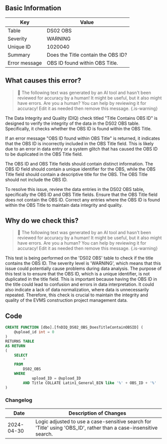 ## Basic Information
| Key         | Value          |
|-------------|----------------|
| Table       | DS02 OBS |
| Severity    | WARNING |
| Unique ID   | 1020040   |
| Summary     | Does the Title contain the OBS ID? |
| Error message | OBS ID found within OBS Title. |

## What causes this error?

> :robot: The following text was generated by an AI tool and hasn't been reviewed for accuracy by a human! It might be useful, but it also might have errors. Are you a human? You can help by reviewing it for accuracy! Edit it as needed then remove this message.
{.is-warning}

The Data Integrity and Quality (DIQ) check titled "Title Contains OBS ID" is designed to verify the integrity of the data in the DS02 OBS table. Specifically, it checks whether the OBS ID is found within the OBS Title. 

If an error message "OBS ID found within OBS Title" is returned, it indicates that the OBS ID is incorrectly included in the OBS Title field. This is likely due to an error in data entry or a system glitch that has caused the OBS ID to be duplicated in the OBS Title field.

The OBS ID and OBS Title fields should contain distinct information. The OBS ID field should contain a unique identifier for the OBS, while the OBS Title field should contain a descriptive title for the OBS. The OBS Title should not include the OBS ID. 

To resolve this issue, review the data entries in the DS02 OBS table, specifically the OBS ID and OBS Title fields. Ensure that the OBS Title field does not contain the OBS ID. Correct any entries where the OBS ID is found within the OBS Title to maintain data integrity and quality.
## Why do we check this?

> :robot: The following text was generated by an AI tool and hasn't been reviewed for accuracy by a human! It might be useful, but it also might have errors. Are you a human? You can help by reviewing it for accuracy! Edit it as needed then remove this message.
{.is-warning}

This test is being performed on the 'DS02 OBS' table to check if the title contains the OBS ID. The severity level is 'WARNING', which means that this issue could potentially cause problems during data analysis. The purpose of this test is to ensure that the OBS ID, which is a unique identifier, is not duplicated in the title field. This is important because having the OBS ID in the title could lead to confusion and errors in data interpretation. It could also indicate a lack of data normalization, where data is unnecessarily repeated. Therefore, this check is crucial to maintain the integrity and quality of the EVMS construction project management data.
## Code

```sql
CREATE FUNCTION [dbo].[fnDIQ_DS02_OBS_DoesTitleContainOBSID] (
	@upload_id int = 0
)
RETURNS TABLE
AS RETURN
(
	SELECT 
		* 
	FROM 
		DS02_OBS 
	WHERE 
			upload_ID = @upload_ID 
		AND Title COLLATE Latin1_General_BIN like '%' + OBS_ID + '%'
)
```

### Changelog

| Date       | Description of Changes   |
| ---------- | ------------------------ |
| 2024-04-30 | Logic adjusted to use a case-sensitive search for 'Title' using 'OBS_ID', rather than a case-insensitive search. |
